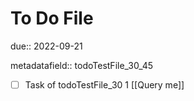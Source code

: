 # To Do File

due:: 2022-09-21

metadatafield:: todoTestFile_30_45

- [ ] Task of todoTestFile_30 1 [[Query me]]
